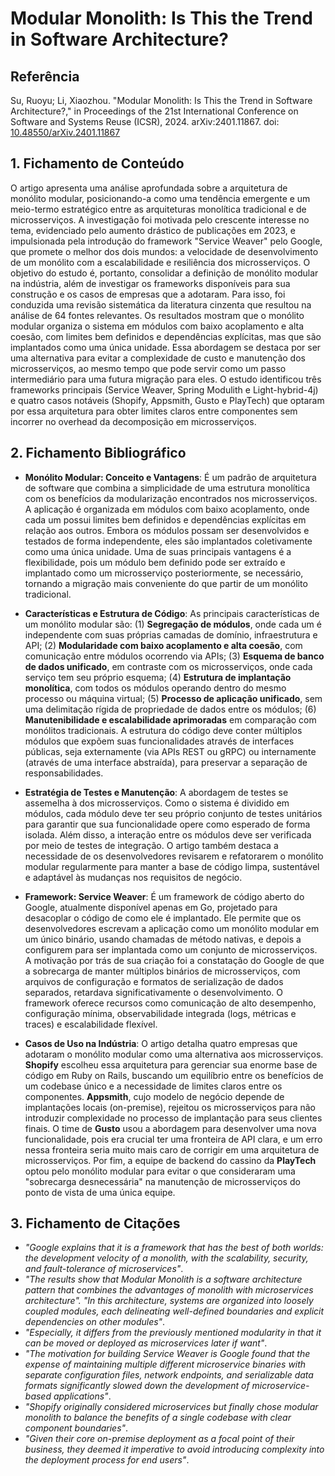 # Modular Monolith: Is This the Trend in Software Architecture?

## Referência
Su, Ruoyu; Li, Xiaozhou. "Modular Monolith: Is This the Trend in Software Architecture?," in Proceedings of the 21st International Conference on Software and Systems Reuse (ICSR), 2024. arXiv:2401.11867. doi: [10.48550/arXiv.2401.11867](https://doi.org/10.48550/arXiv.2401.11867)

## 1. Fichamento de Conteúdo

O artigo apresenta uma análise aprofundada sobre a arquitetura de monólito modular, posicionando-a como uma tendência emergente e um meio-termo estratégico entre as arquiteturas monolítica tradicional e de microsserviços. A investigação foi motivada pelo crescente interesse no tema, evidenciado pelo aumento drástico de publicações em 2023, e impulsionada pela introdução do framework "Service Weaver" pelo Google, que promete o melhor dos dois mundos: a velocidade de desenvolvimento de um monólito com a escalabilidade e resiliência dos microsserviços. O objetivo do estudo é, portanto, consolidar a definição de monólito modular na indústria, além de investigar os frameworks disponíveis para sua construção e os casos de empresas que a adotaram. Para isso, foi conduzida uma revisão sistemática da literatura cinzenta que resultou na análise de 64 fontes relevantes. Os resultados mostram que o monólito modular organiza o sistema em módulos com baixo acoplamento e alta coesão, com limites bem definidos e dependências explícitas, mas que são implantados como uma única unidade. Essa abordagem se destaca por ser uma alternativa para evitar a complexidade de custo e manutenção dos microsserviços, ao mesmo tempo que pode servir como um passo intermediário para uma futura migração para eles. O estudo identificou três frameworks principais (Service Weaver, Spring Modulith e Light-hybrid-4j) e quatro casos notáveis (Shopify, Appsmith, Gusto e PlayTech) que optaram por essa arquitetura para obter limites claros entre componentes sem incorrer no overhead da decomposição em microsserviços.

## 2. Fichamento Bibliográfico

* **Monólito Modular: Conceito e Vantagens**: É um padrão de arquitetura de software que combina a simplicidade de uma estrutura monolítica com os benefícios da modularização encontrados nos microsserviços. A aplicação é organizada em módulos com baixo acoplamento, onde cada um possui limites bem definidos e dependências explícitas em relação aos outros. Embora os módulos possam ser desenvolvidos e testados de forma independente, eles são implantados coletivamente como uma única unidade. Uma de suas principais vantagens é a flexibilidade, pois um módulo bem definido pode ser extraído e implantado como um microsserviço posteriormente, se necessário, tornando a migração mais conveniente do que partir de um monólito tradicional.

* **Características e Estrutura de Código**: As principais características de um monólito modular são: (1) **Segregação de módulos**, onde cada um é independente com suas próprias camadas de domínio, infraestrutura e API; (2) **Modularidade com baixo acoplamento e alta coesão**, com comunicação entre módulos ocorrendo via APIs; (3) **Esquema de banco de dados unificado**, em contraste com os microsserviços, onde cada serviço tem seu próprio esquema; (4) **Estrutura de implantação monolítica**, com todos os módulos operando dentro do mesmo processo ou máquina virtual; (5) **Processo de aplicação unificado**, sem uma delimitação rígida de propriedade de dados entre os módulos; (6) **Manutenibilidade e escalabilidade aprimoradas** em comparação com monólitos tradicionais. A estrutura do código deve conter múltiplos módulos que expõem suas funcionalidades através de interfaces públicas, seja externamente (via APIs REST ou gRPC) ou internamente (através de uma interface abstraída), para preservar a separação de responsabilidades.

* **Estratégia de Testes e Manutenção**: A abordagem de testes se assemelha à dos microsserviços. Como o sistema é dividido em módulos, cada módulo deve ter seu próprio conjunto de testes unitários para garantir que sua funcionalidade opere como esperado de forma isolada. Além disso, a interação entre os módulos deve ser verificada por meio de testes de integração. O artigo também destaca a necessidade de os desenvolvedores revisarem e refatorarem o monólito modular regularmente para manter a base de código limpa, sustentável e adaptável às mudanças nos requisitos de negócio.

* **Framework: Service Weaver**: É um framework de código aberto do Google, atualmente disponível apenas em Go, projetado para desacoplar o código de como ele é implantado. Ele permite que os desenvolvedores escrevam a aplicação como um monólito modular em um único binário, usando chamadas de método nativas, e depois a configurem para ser implantada como um conjunto de microsserviços. A motivação por trás de sua criação foi a constatação do Google de que a sobrecarga de manter múltiplos binários de microsserviços, com arquivos de configuração e formatos de serialização de dados separados, retardava significativamente o desenvolvimento. O framework oferece recursos como comunicação de alto desempenho, configuração mínima, observabilidade integrada (logs, métricas e traces) e escalabilidade flexível.

* **Casos de Uso na Indústria**: O artigo detalha quatro empresas que adotaram o monólito modular como uma alternativa aos microsserviços. **Shopify** escolheu essa arquitetura para gerenciar sua enorme base de código em Ruby on Rails, buscando um equilíbrio entre os benefícios de um codebase único e a necessidade de limites claros entre os componentes. **Appsmith**, cujo modelo de negócio depende de implantações locais (on-premise), rejeitou os microsserviços para não introduzir complexidade no processo de implantação para seus clientes finais. O time de **Gusto** usou a abordagem para desenvolver uma nova funcionalidade, pois era crucial ter uma fronteira de API clara, e um erro nessa fronteira seria muito mais caro de corrigir em uma arquitetura de microsserviços. Por fim, a equipe de backend do cassino da **PlayTech** optou pelo monólito modular para evitar o que consideraram uma "sobrecarga desnecessária" na manutenção de microsserviços do ponto de vista de uma única equipe.

## 3. Fichamento de Citações

* _"Google explains that it is a framework that has the best of both worlds: the development velocity of a monolith, with the scalability, security, and fault-tolerance of microservices"_.
* _"The results show that Modular Monolith is a software architecture pattern that combines the advantages of monolith with microservices architecture". "In this architecture, systems are organized into loosely coupled modules, each delineating well-defined boundaries and explicit dependencies on other modules"_.
* _"Especially, it differs from the previously mentioned modularity in that it can be moved or deployed as microservices later if want"_.
* _"The motivation for building Service Weaver is Google found that the expense of maintaining multiple different microservice binaries with separate configuration files, network endpoints, and serializable data formats significantly slowed down the development of microservice-based applications"_.
* _"Shopify originally considered microservices but finally chose modular monolith to balance the benefits of a single codebase with clear component boundaries"_.
* _"Given their core on-premise deployment as a focal point of their business, they deemed it imperative to avoid introducing complexity into the deployment process for end users"_.
